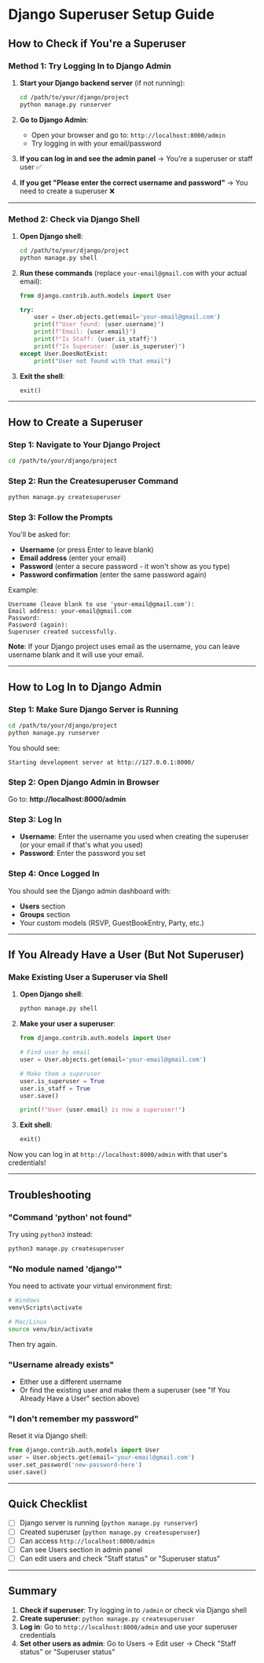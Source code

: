 # Django Superuser Setup Guide

## How to Check if You're a Superuser

### Method 1: Try Logging In to Django Admin

1. **Start your Django backend server** (if not running):
   ```bash
   cd /path/to/your/django/project
   python manage.py runserver
   ```

2. **Go to Django Admin**:
   - Open your browser and go to: `http://localhost:8000/admin`
   - Try logging in with your email/password

3. **If you can log in and see the admin panel** → You're a superuser or staff user ✅
4. **If you get "Please enter the correct username and password"** → You need to create a superuser ❌

---

### Method 2: Check via Django Shell

1. **Open Django shell**:
   ```bash
   cd /path/to/your/django/project
   python manage.py shell
   ```

2. **Run these commands** (replace `your-email@gmail.com` with your actual email):
   ```python
   from django.contrib.auth.models import User
   
   try:
       user = User.objects.get(email='your-email@gmail.com')
       print(f"User found: {user.username}")
       print(f"Email: {user.email}")
       print(f"Is Staff: {user.is_staff}")
       print(f"Is Superuser: {user.is_superuser}")
   except User.DoesNotExist:
       print("User not found with that email")
   ```

3. **Exit the shell**:
   ```python
   exit()
   ```

---

## How to Create a Superuser

### Step 1: Navigate to Your Django Project

```bash
cd /path/to/your/django/project
```

### Step 2: Run the Createsuperuser Command

```bash
python manage.py createsuperuser
```

### Step 3: Follow the Prompts

You'll be asked for:
- **Username** (or press Enter to leave blank)
- **Email address** (enter your email)
- **Password** (enter a secure password - it won't show as you type)
- **Password confirmation** (enter the same password again)

Example:
```
Username (leave blank to use 'your-email@gmail.com'):
Email address: your-email@gmail.com
Password: 
Password (again):
Superuser created successfully.
```

**Note**: If your Django project uses email as the username, you can leave username blank and it will use your email.

---

## How to Log In to Django Admin

### Step 1: Make Sure Django Server is Running

```bash
cd /path/to/your/django/project
python manage.py runserver
```

You should see:
```
Starting development server at http://127.0.0.1:8000/
```

### Step 2: Open Django Admin in Browser

Go to: **http://localhost:8000/admin**

### Step 3: Log In

- **Username**: Enter the username you used when creating the superuser (or your email if that's what you used)
- **Password**: Enter the password you set

### Step 4: Once Logged In

You should see the Django admin dashboard with:
- **Users** section
- **Groups** section
- Your custom models (RSVP, GuestBookEntry, Party, etc.)

---

## If You Already Have a User (But Not Superuser)

### Make Existing User a Superuser via Shell

1. **Open Django shell**:
   ```bash
   python manage.py shell
   ```

2. **Make your user a superuser**:
   ```python
   from django.contrib.auth.models import User
   
   # Find user by email
   user = User.objects.get(email='your-email@gmail.com')
   
   # Make them a superuser
   user.is_superuser = True
   user.is_staff = True
   user.save()
   
   print(f"User {user.email} is now a superuser!")
   ```

3. **Exit shell**:
   ```python
   exit()
   ```

Now you can log in at `http://localhost:8000/admin` with that user's credentials!

---

## Troubleshooting

### "Command 'python' not found"
Try using `python3` instead:
```bash
python3 manage.py createsuperuser
```

### "No module named 'django'"
You need to activate your virtual environment first:
```bash
# Windows
venv\Scripts\activate

# Mac/Linux
source venv/bin/activate
```

Then try again.

### "Username already exists"
- Either use a different username
- Or find the existing user and make them a superuser (see "If You Already Have a User" section above)

### "I don't remember my password"
Reset it via Django shell:
```python
from django.contrib.auth.models import User
user = User.objects.get(email='your-email@gmail.com')
user.set_password('new-password-here')
user.save()
```

---

## Quick Checklist

- [ ] Django server is running (`python manage.py runserver`)
- [ ] Created superuser (`python manage.py createsuperuser`)
- [ ] Can access `http://localhost:8000/admin`
- [ ] Can see Users section in admin panel
- [ ] Can edit users and check "Staff status" or "Superuser status"

---

## Summary

1. **Check if superuser**: Try logging in to `/admin` or check via Django shell
2. **Create superuser**: `python manage.py createsuperuser`
3. **Log in**: Go to `http://localhost:8000/admin` and use your superuser credentials
4. **Set other users as admin**: Go to Users → Edit user → Check "Staff status" or "Superuser status"
